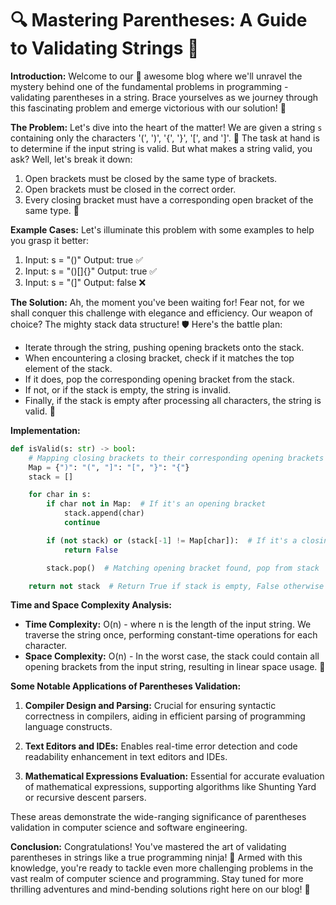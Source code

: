# 🔍 Mastering Parentheses: A Guide to Validating Strings 📝

**Introduction:**
Welcome to our 🌟 awesome blog where we'll unravel the mystery behind one of the fundamental problems in programming - validating parentheses in a string. Brace yourselves as we journey through this fascinating problem and emerge victorious with our solution! 💪

**The Problem:**
Let's dive into the heart of the matter! We are given a string `s` containing only the characters '(', ')', '{', '}', '[', and ']'. 🎯 The task at hand is to determine if the input string is valid. But what makes a string valid, you ask? Well, let's break it down:

1. Open brackets must be closed by the same type of brackets.
2. Open brackets must be closed in the correct order.
3. Every closing bracket must have a corresponding open bracket of the same type. 🔄

**Example Cases:**
Let's illuminate this problem with some examples to help you grasp it better:

1. Input: s = "()" Output: true ✅
2. Input: s = "()[]{}" Output: true ✅
3. Input: s = "(]" Output: false ❌

**The Solution:**
Ah, the moment you've been waiting for! Fear not, for we shall conquer this challenge with elegance and efficiency. Our weapon of choice? The mighty stack data structure! 🛡️ Here's the battle plan:

- Iterate through the string, pushing opening brackets onto the stack.
- When encountering a closing bracket, check if it matches the top element of the stack.
- If it does, pop the corresponding opening bracket from the stack.
- If not, or if the stack is empty, the string is invalid.
- Finally, if the stack is empty after processing all characters, the string is valid. 🎉

**Implementation:**

```python
def isValid(s: str) -> bool:
    # Mapping closing brackets to their corresponding opening brackets
    Map = {")": "(", "]": "[", "}": "{"}
    stack = []

    for char in s:
        if char not in Map:  # If it's an opening bracket
            stack.append(char)
            continue

        if (not stack) or (stack[-1] != Map[char]):  # If it's a closing bracket
            return False

        stack.pop()  # Matching opening bracket found, pop from stack

    return not stack  # Return True if stack is empty, False otherwise
```

**Time and Space Complexity Analysis:**

- **Time Complexity:** O(n) - where n is the length of the input string. We traverse the string once, performing constant-time operations for each character.
- **Space Complexity:** O(n) - In the worst case, the stack could contain all opening brackets from the input string, resulting in linear space usage. 📏

**Some Notable Applications of Parentheses Validation:**

1. **Compiler Design and Parsing:** Crucial for ensuring syntactic correctness in compilers, aiding in efficient parsing of programming language constructs.

2. **Text Editors and IDEs:** Enables real-time error detection and code readability enhancement in text editors and IDEs.

3. **Mathematical Expressions Evaluation:** Essential for accurate evaluation of mathematical expressions, supporting algorithms like Shunting Yard or recursive descent parsers.

These areas demonstrate the wide-ranging significance of parentheses validation in computer science and software engineering.

**Conclusion:**
Congratulations! You've mastered the art of validating parentheses in strings like a true programming ninja! 🥷 Armed with this knowledge, you're ready to tackle even more challenging problems in the vast realm of computer science and programming. Stay tuned for more thrilling adventures and mind-bending solutions right here on our blog! 🚀
